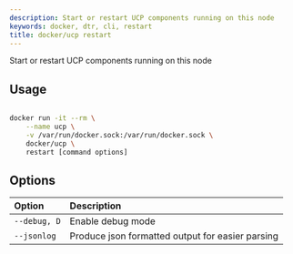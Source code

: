 ```yaml
---
description: Start or restart UCP components running on this node
keywords: docker, dtr, cli, restart
title: docker/ucp restart
---
```


Start or restart UCP components running on this node

## Usage

```bash

docker run -it --rm \
    --name ucp \
    -v /var/run/docker.sock:/var/run/docker.sock \
    docker/ucp \
    restart [command options]

```

## Options

| Option                    | Description                |
|:--------------------------|:---------------------------|
|`--debug, D`|Enable debug mode|
|`--jsonlog`|Produce json formatted output for easier parsing|
